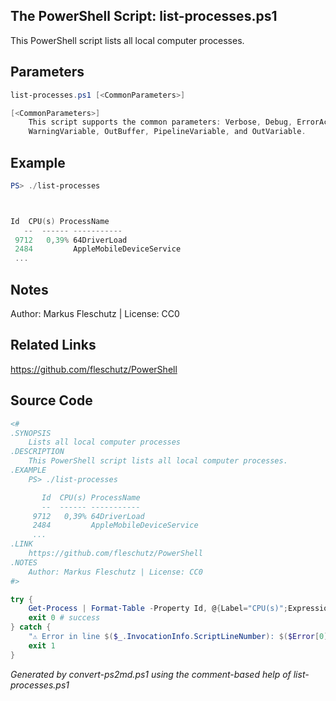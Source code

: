 ## The PowerShell Script: list-processes.ps1

This PowerShell script lists all local computer processes.

## Parameters
```powershell
list-processes.ps1 [<CommonParameters>]

[<CommonParameters>]
    This script supports the common parameters: Verbose, Debug, ErrorAction, ErrorVariable, WarningAction, 
    WarningVariable, OutBuffer, PipelineVariable, and OutVariable.
```

## Example
```powershell
PS> ./list-processes



Id  CPU(s) ProcessName
   --  ------ -----------
 9712   0,39% 64DriverLoad
 2484         AppleMobileDeviceService
 ...

```

## Notes
Author: Markus Fleschutz | License: CC0

## Related Links
https://github.com/fleschutz/PowerShell

## Source Code
```powershell
<#
.SYNOPSIS
	Lists all local computer processes
.DESCRIPTION
	This PowerShell script lists all local computer processes.
.EXAMPLE
	PS> ./list-processes

	   Id  CPU(s) ProcessName
	   --  ------ -----------
	 9712   0,39% 64DriverLoad
	 2484         AppleMobileDeviceService
	 ...
.LINK
	https://github.com/fleschutz/PowerShell
.NOTES
	Author: Markus Fleschutz | License: CC0
#>

try {
	Get-Process | Format-Table -Property Id, @{Label="CPU(s)";Expression={$_.CPU.ToString("N")+"%"};Alignment="Right"}, ProcessName -AutoSize
	exit 0 # success
} catch {
	"⚠️ Error in line $($_.InvocationInfo.ScriptLineNumber): $($Error[0])"
	exit 1
}
```

*Generated by convert-ps2md.ps1 using the comment-based help of list-processes.ps1*
